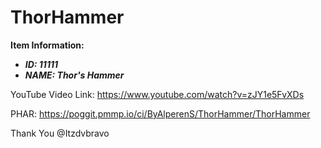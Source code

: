 # ThorHammer

**Item Information:**

- ***ID: 11111***
- ***NAME: Thor's Hammer***


YouTube Video Link: https://www.youtube.com/watch?v=zJY1e5FvXDs

PHAR: https://poggit.pmmp.io/ci/ByAlperenS/ThorHammer/ThorHammer

Thank You @Itzdvbravo
